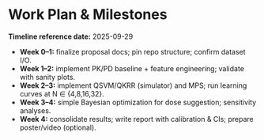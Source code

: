 # Work Plan & Milestones

**Timeline reference date:** 2025-09-29

- **Week 0–1:** finalize proposal docs; pin repo structure; confirm dataset I/O.
- **Week 1–2:** implement PK/PD baseline + feature engineering; validate with sanity plots.
- **Week 2–3:** implement QSVM/QKRR (simulator) and MPS; run learning curves at N ∈ {4,8,16,32}.
- **Week 3–4:** simple Bayesian optimization for dose suggestion; sensitivity analyses.
- **Week 4:** consolidate results; write report with calibration & CIs; prepare poster/video (optional).

